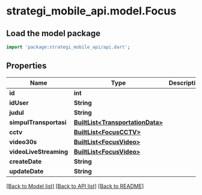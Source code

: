 # strategi_mobile_api.model.Focus

## Load the model package
```dart
import 'package:strategi_mobile_api/api.dart';
```

## Properties
Name | Type | Description | Notes
------------ | ------------- | ------------- | -------------
**id** | **int** |  | [optional] 
**idUser** | **String** |  | [optional] 
**judul** | **String** |  | [optional] 
**simpulTransportasi** | [**BuiltList&lt;TransportationData&gt;**](TransportationData.md) |  | [optional] 
**cctv** | [**BuiltList&lt;FocusCCTV&gt;**](FocusCCTV.md) |  | [optional] 
**video30s** | [**BuiltList&lt;FocusVideo&gt;**](FocusVideo.md) |  | [optional] 
**videoLiveStreaming** | [**BuiltList&lt;FocusVideo&gt;**](FocusVideo.md) |  | [optional] 
**createDate** | **String** |  | [optional] 
**updateDate** | **String** |  | [optional] 

[[Back to Model list]](../README.md#documentation-for-models) [[Back to API list]](../README.md#documentation-for-api-endpoints) [[Back to README]](../README.md)


